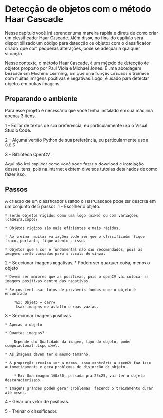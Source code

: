# Detecção de objetos com o método Haar Cascade

Nesse capítulo você irá aprender uma maneira rápida e direta de como criar um classificador Haar Cascade. Além disso, no final do capítulo será disponibilizado um código para detecção de objetos com o classificador criado, que com pequenas alterações, pode se adequar a qualquer situação.

Nesse contexto, o método Haar Cascade, é um método de detecção de objetos proposto por Paul Viola e Michael Jones. É uma abordagem baseada em Machine Learning, em que uma função cascade é treinada com muitas imagens positivas e negativas. Logo, é usado para  detectar objetos em outras imagens.

## Preparando o ambiente

Para esse projeto é necessário que você tenha instalado em sua máquina apenas 3 itens.

1 - Editor de textos de sua preferência, eu particularmente uso o Visual Studio Code.

2 - Alguma versão Python de sua preferência, eu particularmente uso a  3.8.5

3 - Biblioteca OpenCV .

Aqui não irei explicar como você pode fazer o download e instalação desses itens, pois na internet existem diversos tutorias detalhados de como fazer isso.

## Passos

A criação de um classficador usando o HaarCascade pode ser descrita em um conjunto de 5 passos.
1 - Escolher o objeto.

    * serão objetos rígidos como uma logo (nike) ou com variações (cadeira,copo)?

    * Objetos rigidos são mais eficientes e mais rápidos.

    * Ao treinar muitas variações pode ser que o classificador fique fraco, portanto, fique atento a isso.

    * Objetos que a cor é fundamental não são recomendados, pois as imagens serão passadas para a escala de cinza.


2 - Selecionar imagens negativas.
    * Podem ser qualquer coisa, menos o objeto

    * Devem ser maiores que as positivas, pois o openCV vai colocar as imagens positivas dentro das negativas.

    * Se possível usar fotos de prováveis fundos onde o objeto é encontrado

        *Ex: Objeto = carro
         Usar imagens de asfalto e ruas vazias.


3 - Selecionar imagens positivas.

    * Apenas o objeto

    * Quantas imagens?

        Depende da: Qualidade da imagem, tipo do objeto, poder computacional disponível.

    * As imagens devem ter o mesmo tamanho.

    * A proporção precisa ser a mesma, caso contrário a openCV faz isso automaticamente e gera problemas de distorção do objeto.

        * Ex: Uma imagem 100x50, passada pra 25x25, vai ter o objeto descaracterizado.

    * Imagens grandes podem gerar problemas, fazendo o treinamento durar até meses.



4 - Gerar um vetor de positivas.


5 - Treinar o classificador.
